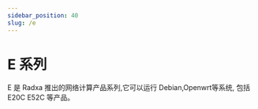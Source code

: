 ```yaml
---
sidebar_position: 40
slug: /e
---
```


# E 系列

E 是 Radxa 推出的网络计算产品系列,它可以运行 Debian,Openwrt等系统, 包括 E20C E52C 等产品。
